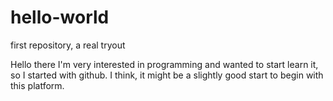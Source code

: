 # hello-world
first repository, a real tryout

Hello there
I'm very interested in programming and wanted to start learn it, so I started with github. I think, it might be a slightly good start to begin with this platform.

